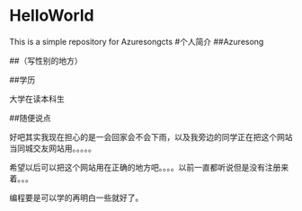 # HelloWorld
This is a simple repository for Azuresongcts
#个人简介
##Azuresong

##（写性别的地方）

##学历

大学在读本科生

##随便说点

好吧其实我现在担心的是一会回家会不会下雨，以及我旁边的同学正在把这个网站当同城交友网站用。。。。。

希望以后可以把这个网站用在正确的地方吧。。。。以前一直都听说但是没有注册来着。。。

编程要是可以学的再明白一些就好了。
